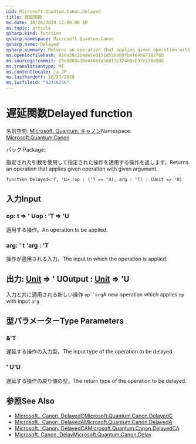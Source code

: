 ```yaml
---
uid: Microsoft.Quantum.Canon.Delayed
title: 遅延関数
ms.date: 10/26/2020 12:00:00 AM
ms.topic: article
qsharp.kind: function
qsharp.namespace: Microsoft.Quantum.Canon
qsharp.name: Delayed
qsharp.summary: Returns an operation that applies given operation with given argument.
ms.openlocfilehash: 820a38c2b4de2e0151d55bd88fb4f69567182f6b
ms.sourcegitcommit: 29e0d88a30e4166fa580132124b0eb57e1f0e986
ms.translationtype: MT
ms.contentlocale: ja-JP
ms.lasthandoff: 10/27/2020
ms.locfileid: "92716256"
---
```

# <a name="delayed-function"></a><span data-ttu-id="20b45-102">遅延関数</span><span class="sxs-lookup"><span data-stu-id="20b45-102">Delayed function</span></span>

<span data-ttu-id="20b45-103">名前空間: [Microsoft. Quantum. キャノン](xref:Microsoft.Quantum.Canon)</span><span class="sxs-lookup"><span data-stu-id="20b45-103">Namespace: [Microsoft.Quantum.Canon](xref:Microsoft.Quantum.Canon)</span></span>

<span data-ttu-id="20b45-104">パック [](https://nuget.org/packages/)</span><span class="sxs-lookup"><span data-stu-id="20b45-104">Package: [](https://nuget.org/packages/)</span></span>


<span data-ttu-id="20b45-105">指定された引数を使用して指定された操作を適用する操作を返します。</span><span class="sxs-lookup"><span data-stu-id="20b45-105">Returns an operation that applies given operation with given argument.</span></span>

```qsharp
function Delayed<'T, 'U> (op : ('T => 'U), arg : 'T) : (Unit => 'U)
```


## <a name="input"></a><span data-ttu-id="20b45-106">入力</span><span class="sxs-lookup"><span data-stu-id="20b45-106">Input</span></span>

### <a name="op--t--u"></a><span data-ttu-id="20b45-107">op: t => ' U</span><span class="sxs-lookup"><span data-stu-id="20b45-107">op : 'T => 'U</span></span> 

<span data-ttu-id="20b45-108">適用する操作。</span><span class="sxs-lookup"><span data-stu-id="20b45-108">An operation to be applied.</span></span>


### <a name="arg--t"></a><span data-ttu-id="20b45-109">arg: ' t '</span><span class="sxs-lookup"><span data-stu-id="20b45-109">arg : 'T</span></span>

<span data-ttu-id="20b45-110">操作が適用される入力。</span><span class="sxs-lookup"><span data-stu-id="20b45-110">The input to which the operation is applied.</span></span>



## <a name="output--unit--u"></a><span data-ttu-id="20b45-111">出力: [Unit](xref:microsoft.quantum.lang-ref.unit) => ' U</span><span class="sxs-lookup"><span data-stu-id="20b45-111">Output : [Unit](xref:microsoft.quantum.lang-ref.unit) => 'U</span></span> 

<span data-ttu-id="20b45-112">入力と共に適用される新しい操作 `op``arg`</span><span class="sxs-lookup"><span data-stu-id="20b45-112">A new operation which applies `op` with input `arg`</span></span>

## <a name="type-parameters"></a><span data-ttu-id="20b45-113">型パラメーター</span><span class="sxs-lookup"><span data-stu-id="20b45-113">Type Parameters</span></span>

### <a name="t"></a><span data-ttu-id="20b45-114">&</span><span class="sxs-lookup"><span data-stu-id="20b45-114">'T</span></span>

<span data-ttu-id="20b45-115">遅延する操作の入力型。</span><span class="sxs-lookup"><span data-stu-id="20b45-115">The input type of the operation to be delayed.</span></span>
### <a name="u"></a><span data-ttu-id="20b45-116">' U</span><span class="sxs-lookup"><span data-stu-id="20b45-116">'U</span></span>

<span data-ttu-id="20b45-117">遅延する操作の戻り値の型。</span><span class="sxs-lookup"><span data-stu-id="20b45-117">The return type of the operation to be delayed.</span></span>

## <a name="see-also"></a><span data-ttu-id="20b45-118">参照</span><span class="sxs-lookup"><span data-stu-id="20b45-118">See Also</span></span>

- [<span data-ttu-id="20b45-119">Microsoft.. Canon. DelayedC</span><span class="sxs-lookup"><span data-stu-id="20b45-119">Microsoft.Quantum.Canon.DelayedC</span></span>](xref:Microsoft.Quantum.Canon.DelayedC)
- [<span data-ttu-id="20b45-120">Microsoft.. Canon. DelayedA</span><span class="sxs-lookup"><span data-stu-id="20b45-120">Microsoft.Quantum.Canon.DelayedA</span></span>](xref:Microsoft.Quantum.Canon.DelayedA)
- [<span data-ttu-id="20b45-121">Microsoft.. Canon. DelayedCA</span><span class="sxs-lookup"><span data-stu-id="20b45-121">Microsoft.Quantum.Canon.DelayedCA</span></span>](xref:Microsoft.Quantum.Canon.DelayedCA)
- [<span data-ttu-id="20b45-122">Microsoft. Canon. Delay</span><span class="sxs-lookup"><span data-stu-id="20b45-122">Microsoft.Quantum.Canon.Delay</span></span>](xref:Microsoft.Quantum.Canon.Delay)